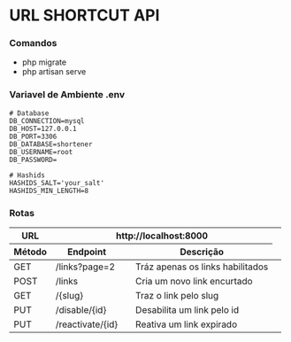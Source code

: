 # URL SHORTCUT API

### Comandos
* php migrate
* php artisan serve

### Variavel de Ambiente .env

``` .env
# Database
DB_CONNECTION=mysql
DB_HOST=127.0.0.1
DB_PORT=3306
DB_DATABASE=shortener
DB_USERNAME=root
DB_PASSWORD=

# Hashids
HASHIDS_SALT='your_salt'
HASHIDS_MIN_LENGTH=8
```

### Rotas


<table>
    <thead>
        <tr>
            <th>URL</th>
            <th colspan="3">http://localhost:8000<th>
        </tr>
        <tr>
            <th>Método</th>
            <th>Endpoint<th>
            <th>Descrição</th>
        </tr>
    </thead>
    <tbody>
        <tr>
            <td>GET</td>
            <td>/links?page=2<td>
            <td>Tráz apenas os links habilitados</td>
        </tr>
        <tr>
            <td>POST</td>
            <td>/links<td>
            <td>Cria um novo link encurtado</td>
        </tr>
        <tr>
            <td>GET</td>
            <td>/{slug}<td>
            <td>Traz o link pelo slug</td>
        </tr>
        <tr>
            <td>PUT</td>
            <td>/disable/{id}<td>
            <td>Desabilita um link pelo id</td>
        </tr>
        <tr>
            <td>PUT</td>
            <td>/reactivate/{id}<td>
            <td>Reativa um link expirado</td>
        </tr>
    </tbody>
</table>
